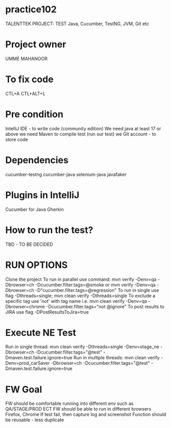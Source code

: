 # practice102
TALENTTEK PROJECT: TEST 
Java, Cucumber, TestNG, JVM, Git etc

# Project owner
UMME MAHANOOR 

# To fix code
CTL+A
CTL+ALT+L

# Pre condition
IntelliJ IDE - to write code (community edition)
We need java at least 17 or above
we need Maven to compile test (run our test)
we Git account - to store code

# Dependencies
cucumber-testng
cucumber-java
selenium-java
javafaker

# Plugins in IntelliJ
Cucumber for Java
Gherkin

# How to run the test?
TBD - TO BE DECIDED

# RUN OPTIONS
Clone the project
To run in parallel use command: mvn verify -Denv=qa -Dbrowser=ch -Dcucumber.filter.tags=@smoke  or mvn verify -Denv=qa -Dbrowser=ch -D"cucumber.filter.tags=@regression"
To run in single use flag -Dthreads=single; mvn clean verify -Dthreads=single
To exclude a specific tag use 'not' with tag name i.e. mvn clean verify -Denv=qa -Dbrowser=chrome -Dcucumber.filter.tags="not @ignore"
To post results to JIRA use flag -DPostResultsToJira=true

# Execute NE Test
Run in single thread:
mvn clean verify -Dthreads=single -Denv=stage_ne -Dbrowser=ch -Dcucumber.filter.tags="@test" -Dmaven.test.failure.ignore=true
Run in multiple threads:
mvn clean verify -Denv=prod_carSaver -Dbrowser=ch -Dcucumber.filter.tags="@test" -Dmaven.test.failure.ignore=true

# FW Goal
FW should be comfortable running into different env such as QA/STAGE/PROD ECT
FW should be able to run in different browsers Firefox, Chrome
If test fail, then capture log and screenshot
Function should be reusable - less duplicate
